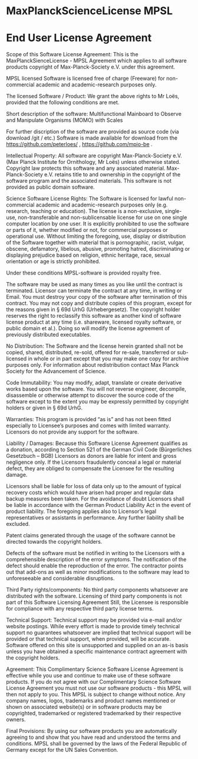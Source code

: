﻿# MaxPlanckScienceLicense MPSL
# End User License Agreement

Scope of this Software License Agreement:
This is the MaxPlanckSienceLicense - MPSL Agreement which applies to all software products copyright of Max-Planck-Society e.V. under this agreement.

MPSL licensed Software is licensed free of charge (Freeware) for non-commercial academic and academic-research purposes only.

The licensed Software / Product:
We grant the above rights to Mr Loës, provided that the following conditions are met.

Short description of the software: Multifunctional Mainboard to Observe and Manipulate Organisms (MOMO) with Scales

For further discription of the software are provided as source code (via download /git / etc.)
Software is made available for download from the https://github.com/peterloes/ , https://github.com/mpio-be .

Intellectual Property:
All software are copyright Max-Planck-Society e.V. (Max Planck Institute for Ornithology, Mr Loës) unless otherwise stated. Copyright law protects this software and any associated material. Max-Planck-Society e.V. retains title to and ownership in the copyright of the software program and the associated materials. This software is not provided as public domain software.

Science Software License Rights:
The Software is licensed for lawful non-commercial academic and academic-research purposes only (e.g. research, teaching or education). The license is a non-exclusive, single-use, non-transferable and non-sublicensable license for use on one single computer location by one user. It is explicitly prohibited to use the software or parts of it, whether modified or not, for commercial purposes or operational use.
Without limiting the foregoing, use, display or distribution of the Software together with material that is pornographic, racist, vulgar, obscene, defamatory, libelous, abusive, promoting hatred, discriminating or displaying prejudice based on religion, ethnic heritage, race, sexual orientation or age is strictly prohibited.

Under these conditions MPSL-software is provided royalty free. 

The software may be used as many times as you like until the contract is terminated. Licensor can terminate the contract at any time, in writing or Email. You must destroy your copy of the software after termination of this contract. You may not copy and distribute copies of this program, except for the reasons given in § 69d UrhG (Urhebergesetz). The copyright holder reserves the right to reclassify this software as another kind of software license product at any time (i.e. shareware, licensed royalty software, or public domain et al.). Doing so will modify the license agreement of previously distributed executables.

No Distribution:
The Software and the license herein granted shall not be copied, shared, distributed, re-sold, offered for re-sale, transferred or sub-licensed in whole or in part except that you may make one copy for archive purposes only. For information about redistribution contact Max Planck Society for the Advancement of Science.

Code Immutability:
You may modify, adapt, translate or create derivative works based upon the software. You will not reverse engineer, decompile, disassemble or otherwise attempt to discover the source code of the software except to the extent you may be expressly permitted by copyright holders or given in § 69d UrhG. 

Warranties:
This program is provided “as is” and has not been fitted especially to Licensee’s purposes and comes with limited warranty. Licensors do not provide any support for the software. 

Liability / Damages:
Because this Software License Agreement qualifies as a donation, according to Section 521 of the German Civil Code (Bürgerliches Gesetzbuch – BGB) Licensors as donors are liable for intent and gross negligence only. If the Licensors fraudulently conceal a legal or material defect, they are obliged to compensate the Licensee for the resulting damage.

Licensors shall be liable for loss of data only up to the amount of typical recovery costs which would have arisen had proper and regular data backup measures been taken. For the avoidance of doubt Licensors shall be liable in accordance with the German Product Liability Act in the event of product liability. The foregoing applies also to Licensor’s legal representatives or assistants in performance. Any further liability shall be excluded.

Patent claims generated through the usage of the software cannot be directed towards the copyright holders.

Defects of the software must be notified in writing to the Licensors with a comprehensible description of the error symptoms. The notification of the defect should enable the reproduction of the error.
The contractor points out that add-ons as well as minor modifications to the software may lead to unforeseeable and considerable disruptions.

Third Party rights/components:
No third party components whatsoever are distributed with the software. Licensing of third party components is not part of this Software Licensing Agreement
Still, the Licensee is responsible for compliance with any respective third party license terms.

Technical Support:
Technical support may be provided via e-mail and/or website postings. While every effort is made to provide timely technical support no guarantees whatsoever are implied that technical support will be provided or that technical support, when provided, will be accurate. Software offered on this site is unsupported and supplied on an as-is basis unless you have obtained a specific maintenance contract agreement with the copyright holders.

Agreement: 
This Complimentary Science Software License Agreement is effective while you use and continue to make use of these software products. If you do not agree with our Complimentary Science Software License Agreement you must not use our software products - this MPSL will then not apply to you. This MPSL is subject to change without notice. Any company names, logos, trademarks and product names mentioned or shown on associated website(s) or in software products may be copyrighted, trademarked or registered trademarked by their respective owners.

Final Provisions:
By using our software products you are automatically agreeing to and show that you have read and understood the terms and conditions. MPSL shall be governed by the laws of the Federal Republic of Germany except for the UN Sales Convention.
